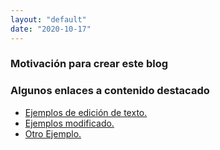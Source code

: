 ```yaml
---
layout: "default"
date: "2020-10-17"
---
```


### Motivación para crear este blog








### Algunos enlaces a contenido destacado

 - [Ejemplos de edición de texto.](./2020/20201017.md)
 - [Ejemplos modificado.](./2020/20201017bis.md)
 - [Otro Ejemplo.](./2020/20201019.md)